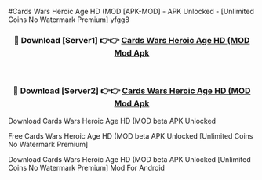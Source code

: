 #Cards Wars Heroic Age HD (MOD [APK-MOD] - APK Unlocked - [Unlimited Coins No Watermark Premium] yfgg8



<div align="center">

<h3>🔴 Download [Server1] 👉👉 <a href="https://momento.my/?title=Cards_Wars_Heroic_Age_HD_(MOD">Cards Wars Heroic Age HD (MOD Mod Apk</a></h3><br>

<h3>🔴 Download [Server2] 👉👉 <a href="https://momento.my/?title=Cards_Wars_Heroic_Age_HD_(MOD">Cards Wars Heroic Age HD (MOD Mod Apk</a></h3>
</div>



Download Cards Wars Heroic Age HD (MOD beta APK Unlocked

Free Cards Wars Heroic Age HD (MOD beta APK Unlocked [Unlimited Coins No Watermark Premium]

Download Cards Wars Heroic Age HD (MOD beta APK Unlocked [Unlimited Coins No Watermark Premium] Mod For Android
